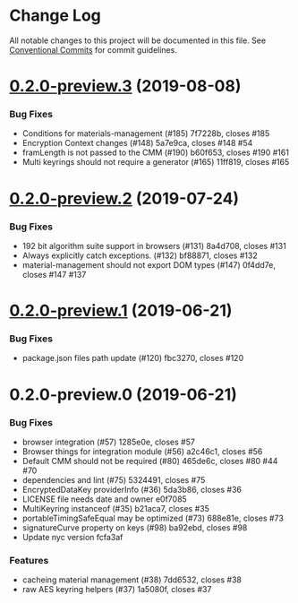 # Change Log

All notable changes to this project will be documented in this file.
See [Conventional Commits](https://conventionalcommits.org) for commit guidelines.

# [0.2.0-preview.3](/compare/@aws-crypto/material-management@0.2.0-preview.2...@aws-crypto/material-management@0.2.0-preview.3) (2019-08-08)


### Bug Fixes

* Conditions for materials-management (#185) 7f7228b, closes #185
* Encryption Context changes (#148) 5a7e9ca, closes #148 #54
* framLength is not passed to the CMM (#190) b60f653, closes #190 #161
* Multi keyrings should not require a generator (#165) 11ff819, closes #165





# [0.2.0-preview.2](/compare/@aws-crypto/material-management@0.2.0-preview.1...@aws-crypto/material-management@0.2.0-preview.2) (2019-07-24)


### Bug Fixes

* 192 bit algorithm suite support in browsers (#131) 8a4d708, closes #131
* Always explicitly catch exceptions. (#132) bf88871, closes #132
* material-management should not export DOM types (#147) 0f4dd7e, closes #147 #137





# [0.2.0-preview.1](/compare/@aws-crypto/material-management@0.2.0-preview.0...@aws-crypto/material-management@0.2.0-preview.1) (2019-06-21)


### Bug Fixes

* package.json files path update (#120) fbc3270, closes #120





# 0.2.0-preview.0 (2019-06-21)


### Bug Fixes

* browser integration (#57) 1285e0e, closes #57
* Browser things for integration module (#56) a2c46c1, closes #56
* Default CMM should not be required (#80) 465de6c, closes #80 #44 #70
* dependencies and lint (#75) 5324491, closes #75
* EncryptedDataKey providerInfo (#36) 5da3b86, closes #36
* LICENSE file needs date and owner e0f7085
* MultiKeyring instanceof (#35) b21aca7, closes #35
* portableTimingSafeEqual may be optimized (#73) 688e81e, closes #73
* signatureCurve property on keys (#98) ba92ebd, closes #98
* Update nyc version fcfa3af


### Features

* cacheing material management (#38) 7dd6532, closes #38
* raw AES keyring helpers (#37) 1a5080f, closes #37
